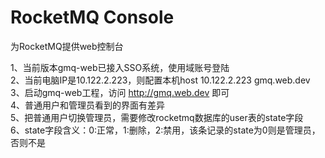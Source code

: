 RocketMQ Console
================

为RocketMQ提供web控制台  

1、当前版本gmq-web已接入SSO系统，使用域账号登陆     
2、当前电脑IP是10.122.2.223，则配置本机host  10.122.2.223 gmq.web.dev    
3、启动gmq-web工程，访问 http://gmq.web.dev 即可    
4、普通用户和管理员看到的界面有差异    
5、把普通用户切换管理员，需要修改rocketmq数据库的user表的state字段   
6、state字段含义：0:正常，1:删除，2:禁用，该条记录的state为0则是管理员，否则不是


